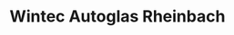 ---
title: "Wintec Autoglas Rheinbach"
url: /rheinbach/wintec-autoglas-rheinbach/
shop: Autowerkstatt
---